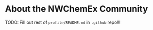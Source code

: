 About the NWChemEx Community
============================

TODO: Fill out rest of `profile/README.md` in `.github` repo!!!
